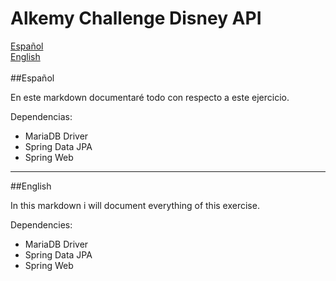 # Alkemy Challenge Disney API

[Español](##Español)\
[English](##English)
\
\
##Español

En este markdown documentaré todo con respecto a este ejercicio.

Dependencias:
- MariaDB Driver 
- Spring Data JPA 
- Spring Web


---

##English

In this markdown i will document everything of this exercise.

Dependencies:
- MariaDB Driver 
- Spring Data JPA 
- Spring Web
